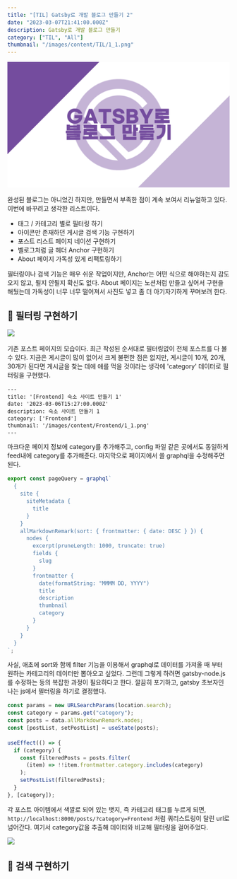 ```yaml
---
title: "[TIL] Gatsby로 개발 블로그 만들기 2"
date: "2023-03-07T21:41:00.000Z"
description: Gatsby로 개발 블로그 만들기
category: ["TIL", "All"]
thumbnail: "/images/content/TIL/1_1.png"
---
```


![Thumbnail](./1.png)

완성된 블로그는 아니었긴 하지만, 만들면서 부족한 점이 계속 보여서 리뉴얼하고 있다. 이번에 바꾸려고 생각한 리스트이다.

- 태그 / 카테고리 별로 필터링 하기
- 아이콘만 존재하던 게시글 검색 기능 구현하기
- 포스트 리스트 페이지 네이션 구현하기
- 벨로그처럼 글 헤더 Anchor 구현하기
- About 페이지 가독성 있게 리팩토링하기

필터링이나 검색 기능은 매우 쉬운 작업이지만, Anchor는 어떤 식으로 해야하는지 감도 오지 않고, 될지 안될지 확신도 없다. About 페이지는 노션처럼 만들고 싶어서 구현을 해뒀는데 가독성이 너무 너무 떨어져서 사진도 넣고 좀 더 아기자기하게 꾸며보려 한다.

## 🥛 필터링 구현하기

![](https://velog.velcdn.com/images/wlsdk0313/post/888a113e-07b1-4e8c-bfc5-5433ece3312c/image.png)

기존 포스트 페이지의 모습이다. 최근 작성된 순서대로 필터링없이 전체 포스트를 다 볼 수 있다. 지금은 게시글이 많이 없어서 크게 불편한 점은 없지만, 게시글이 10개, 20개, 30개가 된다면 게시글을 찾는 데에 애를 먹을 것이라는 생각에 'category' 데이터로 필터링을 구현했다.

```
---
title: '[Frontend] 숙소 사이트 만들기 1'
date: '2023-03-06T15:27:00.000Z'
description: 숙소 사이트 만들기 1
category: ['Frontend']
thumbnail: '/images/content/Frontend/1_1.png'
---
```

마크다운 페이지 정보에 category를 추가해주고, config 파일 같은 곳에서도 동일하게 feed내에 category를 추가해준다. 마지막으로 페이지에서 쓸 graphql을 수정해주면 된다.

```js
export const pageQuery = graphql`
  {
    site {
      siteMetadata {
        title
      }
    }
    allMarkdownRemark(sort: { frontmatter: { date: DESC } }) {
      nodes {
        excerpt(pruneLength: 1000, truncate: true)
        fields {
          slug
        }
        frontmatter {
          date(formatString: "MMMM DD, YYYY")
          title
          description
          thumbnail
          category
        }
      }
    }
  }
`;
```

사실, 애초에 sort와 함께 filter 기능을 이용해서 graphql로 데이터를 가져올 때 부터 원하는 카테고리의 데이터만 뽑아오고 싶었다. 그런데 그렇게 하려면 gatsby-node.js를 수정하는 등의 복잡한 과정이 필요하다고 한다. 깔끔히 포기하고, gatsby 초보자인 나는 js에서 필터링을 하기로 결정했다.

```jsx
const params = new URLSearchParams(location.search);
const category = params.get("category");
const posts = data.allMarkdownRemark.nodes;
const [postList, setPostList] = useState(posts);

useEffect(() => {
  if (category) {
    const filteredPosts = posts.filter(
      (item) => !!item.frontmatter.category.includes(category)
    );
    setPostList(filteredPosts);
  }
}, [category]);
```

각 포스트 아이템에서 색깔로 되어 있는 뱃지, 즉 카테고리 태그를 누르게 되면, `http://localhost:8000/posts/?category=Frontend` 처럼 쿼리스트링이 달린 url로 넘어간다. 여기서 category값을 추출해 데이터와 비교해 필터링을 걸어주었다.

![](https://velog.velcdn.com/images/wlsdk0313/post/69e0d165-badc-4516-9ce9-29fdd00c958c/image.png)

## 🍭 검색 구현하기
